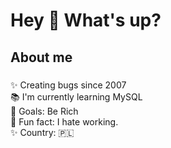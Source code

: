 <h1 align="left">Hey 👋 What's up?</h1>

<h2 align="left">About me</h2>

###

<p align="left">✨ Creating bugs since 2007<br>📚 I'm currently learning MySQL<br>🎯 Goals: Be Rich<br>🎲 Fun fact: I hate working.<br>✨ Country: 🇵🇱</p>

###


